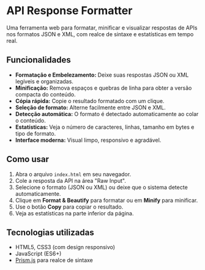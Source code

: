 # API Response Formatter

Uma ferramenta web para formatar, minificar e visualizar respostas de APIs nos formatos JSON e XML, com realce de sintaxe e estatísticas em tempo real.

## Funcionalidades

- **Formatação e Embelezamento:** Deixe suas respostas JSON ou XML legíveis e organizadas.
- **Minificação:** Remova espaços e quebras de linha para obter a versão compacta do conteúdo.
- **Cópia rápida:** Copie o resultado formatado com um clique.
- **Seleção de formato:** Alterne facilmente entre JSON e XML.
- **Detecção automática:** O formato é detectado automaticamente ao colar o conteúdo.
- **Estatísticas:** Veja o número de caracteres, linhas, tamanho em bytes e tipo de formato.
- **Interface moderna:** Visual limpo, responsivo e agradável.

## Como usar

1. Abra o arquivo `index.html` em seu navegador.
2. Cole a resposta da API na área "Raw Input".
3. Selecione o formato (JSON ou XML) ou deixe que o sistema detecte automaticamente.
4. Clique em **Format & Beautify** para formatar ou em **Minify** para minificar.
5. Use o botão **Copy** para copiar o resultado.
6. Veja as estatísticas na parte inferior da página.

## Tecnologias utilizadas

- HTML5, CSS3 (com design responsivo)
- JavaScript (ES6+)
- [Prism.js](https://prismjs.com/) para realce de sintaxe



